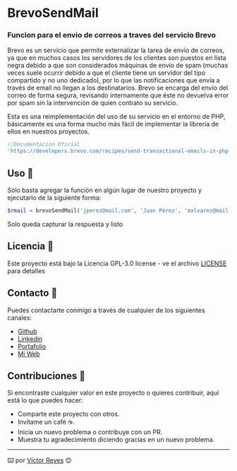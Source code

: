 #  BrevoSendMail
### Funcion para el envio de correos a traves del servicio Brevo

Brevo es un servicio que permite externalizar la tarea de envío de correos, ya que en muchos casos los servidores de los clientes son puestos en lista negra debido a que son considerados máquinas de envío de spam (muchas veces suele ocurrir debido a que el cliente tiene un servidor del tipo compartido y no uno dedicado), por lo que las notificaciones que envía a través de email no llegan a los destinatarios. Brevo se encarga del envío del correo de forma segura, revisando internamente que éste no devuelva error por spam sin la intervención de quien contrato su servicio.

Esta es una reimplementación del uso de su servicio en el entorno de PHP, básicamente es una forma mucho más fácil de implementar la librería de ellos en nuestros proyectos.

```php
//Documentacion Oficial
'https://developers.brevo.com/recipes/send-transactional-emails-in-php'
```

## Uso 🚀
Sólo basta agregar la función en algún lugar de nuestro proyecto y ejecutarlo de la siguiente forma:

```php
$rmail = brevoSendMail('jperez@mail.com', 'Juan Pérez', 'malvarez@mail.com', 'Marisol Alvarez', 'Notificación', '<p>Cuerpo mensaje</p>', 'xxxxxxxxxxxxxxxxxxxxxxxxxxxxxxxxxxx');
```

Solo queda capturar la respuesta y listo

## Licencia 📄
Este proyecto está bajo la Licencia GPL-3.0 license - ve el archivo [LICENSE](LICENSE) para detalles

## Contacto 📖
Puedes contactarte conmigo a través de cualquier de los siguientes canales:
- [Github](https://github.com/tenshi98)
- [Linkedin](https://www.linkedin.com/in/victor-reyes-galvez/)
- [Portafolio](https://tenshi98.github.io/portafolio/)
- [Mi Web](https://web.digitalcreations.cl/)

## Contribuciones 🎁
Si encontraste cualquier valor en este proyecto o quieres contribuir, aquí está lo que puedes hacer:

- Comparte este proyecto con otros.
- Invítame un café ☕.
- Inicia un nuevo problema o contribuye con un PR.
- Muestra tu agradecimiento diciendo gracias en un nuevo problema.

---

⌨️ por [Víctor Reyes](https://github.com/tenshi98) 😊
